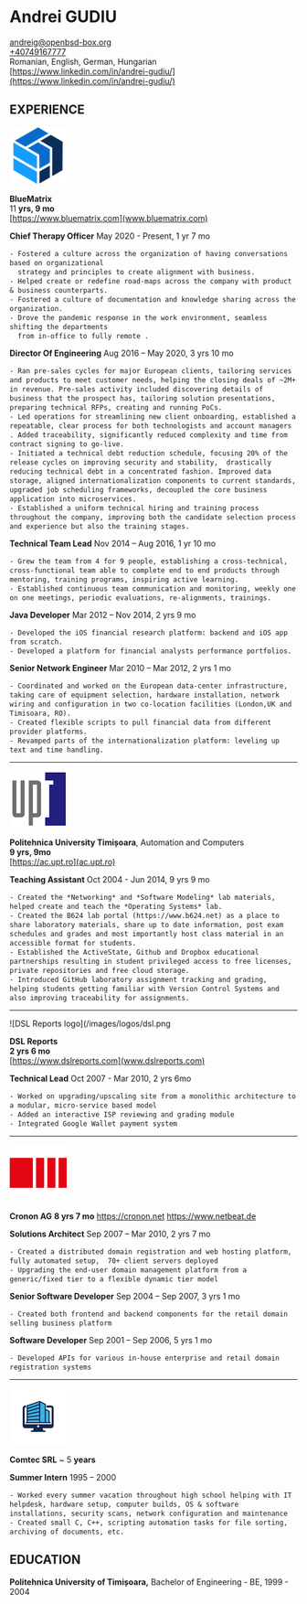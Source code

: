 # Andrei GUDIU
[andreig@openbsd-box.org](mailto:andreig@openbsd-box.org)      
[+40749167777](tel:+40749167777)    
Romanian, English, German, Hungarian  
[https://www.linkedin.com/in/andrei-gudiu/](https://www.linkedin.com/in/andrei-gudiu/)


## EXPERIENCE


![BlueMatrix Logo](/images/logos/bm.png)


**BlueMatrix**  
11 **yrs, 9 mo**  
[https://www.bluematrix.com](www.bluematrix.com)


**Chief Therapy Officer** 
May 2020 - Present, 1 yr 7 mo
    
    - Fostered a culture across the organization of having conversations based on organizational
      strategy and principles to create alignment with business.
    - Helped create or redefine road-maps across the company with product & business counterparts.
    - Fostered a culture of documentation and knowledge sharing across the organization.
    - Drove the pandemic response in the work environment, seamless shifting the departments
      from in-office to fully remote .


**Director Of Engineering**
Aug 2016 – May 2020, 3 yrs 10 mo
    
    - Ran pre-sales cycles for major European clients, tailoring services and products to meet customer needs, helping the closing deals of ~2M+ in revenue. Pre-sales activity included discovering details of business that the prospect has, tailoring solution presentations, preparing technical RFPs, creating and running PoCs.
    - Led operations for streamlining new client onboarding, established a repeatable, clear process for both technologists and account managers . Added traceability, significantly reduced complexity and time from contract signing to go-live. 
    - Initiated a technical debt reduction schedule, focusing 20% of the release cycles on improving security and stability,  drastically reducing technical debt in a concentrated fashion. Improved data storage, aligned internationalization components to current standards, upgraded job scheduling frameworks, decoupled the core business application into microservices.
    - Established a uniform technical hiring and training process throughout the company, improving both the candidate selection process and experience but also the training stages.


**Technical Team Lead**
Nov 2014 – Aug 2016, 1 yr 10 mo
    
    - Grew the team from 4 for 9 people, establishing a cross-technical, cross-functional team able to complete end to end products through mentoring, training programs, inspiring active learning.
    - Established continuous team communication and monitoring, weekly one on one meetings, periodic evaluations, re-alignments, trainings. 


**Java Developer**
Mar 2012 – Nov 2014, 2 yrs 9 mo
    
    - Developed the iOS financial research platform: backend and iOS app from scratch.
    - Developed a platform for financial analysts performance portfolios.
    
**Senior Network Engineer**
Mar 2010 – Mar 2012, 2 yrs 1 mo
    
    - Coordinated and worked on the European data-center infrastructure, taking care of equipment selection, hardware installation, network wiring and configuration in two co-location facilities (London,UK and Timisoara, RO).
    - Created flexible scripts to pull financial data from different provider platforms. 
    - Revamped parts of the internationalization platform: leveling up text and time handling. 

----------

![Politehnica University logo](/images/logos/upt.png)


**Politehnica University Timișoara**,
Automation and Computers  
**9 yrs, 9mo**  
[https://ac.upt.ro](ac.upt.ro)



**Teaching Assistant**
Oct 2004 - Jun 2014, 9 yrs 9 mo


    - Created the *Networking* and *Software Modeling* lab materials, helped create and teach the *Operating Systems* lab.
    - Created the B624 lab portal (https://www.b624.net) as a place to share laboratory materials, share up to date information, post exam schedules and grades and most importantly host class material in an accessible format for students. 
    - Established the ActiveState, Github and Dropbox educational partnerships resulting in student privileged access to free licenses, private repositories and free cloud storage.
    - Introduced GitHub laboratory assignment tracking and grading, helping students getting familiar with Version Control Systems and also improving traceability for assignments. 
----------
![DSL Reports logo](/images/logos/dsl.png

**DSL Reports**   
**2 yrs 6 mo**  
[https://www.dslreports.com](www.dslreports.com)



**Technical Lead**
Oct 2007 - Mar 2010, 2 yrs 6mo
    
    - Worked on upgrading/upscaling site from a monolithic architecture to a modular, micro-service based model
    - Added an interactive ISP reviewing and grading module
    - Integrated Google Wallet payment system
----------
![Cronon AG logo](/images/logos/cronon.png)


**Cronon AG**
**8 yrs 7 mo**
https://cronon.net
https://www.netbeat.de


    
 **Solutions Architect**
 Sep 2007 – Mar 2010, 2 yrs 7 mo
    
    - Created a distributed domain registration and web hosting platform, fully automated setup,  70+ client servers deployed
    - Upgrading the end-user domain management platform from a generic/fixed tier to a flexible dynamic tier model
    
 **Senior Software Developer**
 Sep 2004 – Sep 2007, 3 yrs 1 mo
    
    - Created both frontend and backend components for the retail domain selling business platform
    
 **Software Developer**
 Sep 2001 – Sep 2006, 5 yrs 1 mo
    
    - Developed APIs for various in-house enterprise and retail domain registration systems
    
----------
![Comtec SRL generic logo](/images/logos/comtec.png)


**Comtec SRL**
~ 5 **years**

**Summer Intern**
1995 – 2000
    
    - Worked every summer vacation throughout high school helping with IT helpdesk, hardware setup, computer builds, OS & software installations, security scans, network configuration and maintenance
    - Created small C, C++, scripting automation tasks for file sorting, archiving of documents, etc.


## EDUCATION

**Politehnica University of Timișoara,** Bachelor of Engineering - BE, 1999 - 2004
